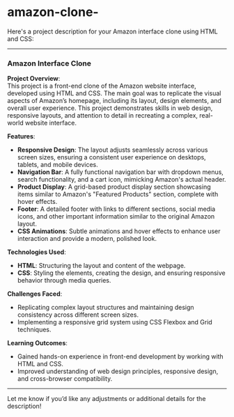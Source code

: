 # amazon-clone-
Here's a project description for your Amazon interface clone using HTML and CSS:

---

### **Amazon Interface Clone**

**Project Overview**:  
This project is a front-end clone of the Amazon website interface, developed using HTML and CSS. The main goal was to replicate the visual aspects of Amazon’s homepage, including its layout, design elements, and overall user experience. This project demonstrates skills in web design, responsive layouts, and attention to detail in recreating a complex, real-world website interface.

**Features**:
- **Responsive Design**: The layout adjusts seamlessly across various screen sizes, ensuring a consistent user experience on desktops, tablets, and mobile devices.
- **Navigation Bar**: A fully functional navigation bar with dropdown menus, search functionality, and a cart icon, mimicking Amazon's actual header.
- **Product Display**: A grid-based product display section showcasing items similar to Amazon's "Featured Products" section, complete with hover effects.
- **Footer**: A detailed footer with links to different sections, social media icons, and other important information similar to the original Amazon layout.
- **CSS Animations**: Subtle animations and hover effects to enhance user interaction and provide a modern, polished look.

**Technologies Used**:
- **HTML**: Structuring the layout and content of the webpage.
- **CSS**: Styling the elements, creating the design, and ensuring responsive behavior through media queries.

**Challenges Faced**:
- Replicating complex layout structures and maintaining design consistency across different screen sizes.
- Implementing a responsive grid system using CSS Flexbox and Grid techniques.

**Learning Outcomes**:
- Gained hands-on experience in front-end development by working with HTML and CSS.
- Improved understanding of web design principles, responsive design, and cross-browser compatibility.

---

Let me know if you’d like any adjustments or additional details for the description!
